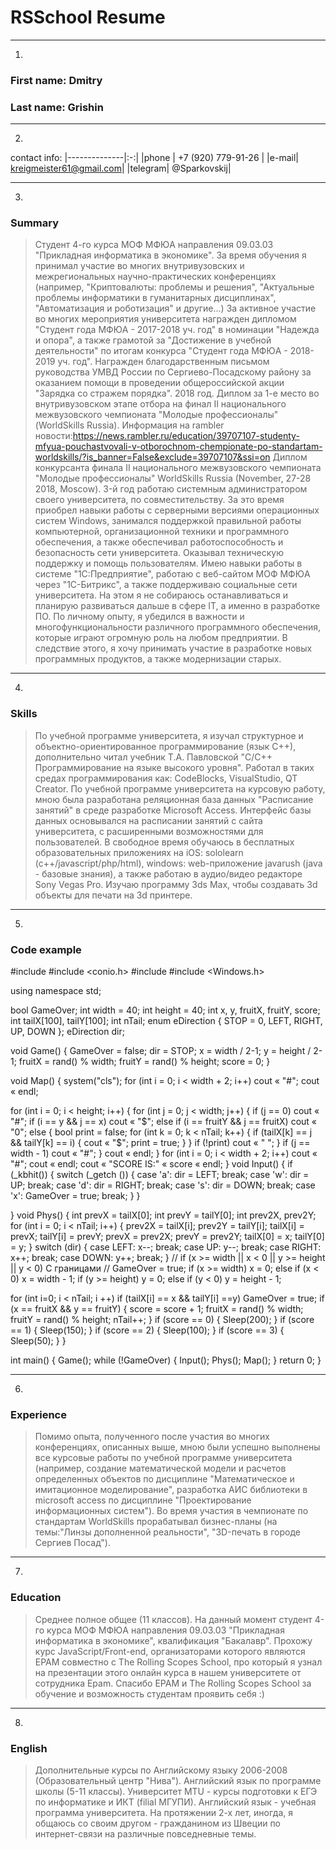 # RSSchool Resume

 ***
1.
### First name: Dmitry
### Last name: Grishin
 ***
2.
 contact info:
|--------------|:-:|
|phone | +7 (920) 779-91-26 |
|e-mail| kreigmeister61@gmail.com|
|telegram| @Sparkovskij|
 ***
3.
### Summary
> Студент 4-го курса МОФ МФЮА направления 09.03.03 "Прикладная информатика в экономике".
За время обучения я принимал участие во многих внутривузовских и межрегиональных научно-практических конференциях (например, "Криптовалюты: проблемы и решения", "Актуальные проблемы информатики в гуманитарных дисциплинах", "Автоматизация и роботизация" и другие...)
За активное участие во многих мероприятия университета награжден дипломом "Студент года МФЮА - 2017-2018 уч. год" в номинации "Надежда и опора", а также грамотой за "Достижение в учебной деятельности" по итогам конкурса "Студент года МФЮА - 2018-2019 уч. год".
Награжден благодарственным письмом руководства УМВД России по Сергиево-Посадскому району за оказанием помощи в проведении общероссийской акции "Зарядка со стражем порядка".
2018 год. Диплом за 1-е место во внутривузовском этапе отбора на финал II национального межвузовского чемпионата "Молодые профессионалы" (WorldSkills Russia). Информация на rambler новости:https://news.rambler.ru/education/39707107-studenty-mfyua-pouchastvovali-v-otborochnom-chempionate-po-standartam-worldskills/?is_banner=False&exclude=39707107&ssi=on
Диплом конкурсанта финала II национального межвузовского чемпионата "Молодые профессионалы" WorldSkills Russia (November, 27-28 2018, Moscow). 3-й год работаю системным администратором своего университета, по совместительству. За это время приобрел навыки работы с серверными версиями операционных систем Windows, занимался поддержкой правильной работы компьютерной, организационной техники и программного обеспечения, а также обеспечивал работоспособность и безопасность сети университета. Оказывал техническую поддержку и помощь пользователям. 
Имею навыки работы в системе "1С:Предприятие", работаю с веб-сайтом МОФ МФЮА через "1С-Битрикс", а также поддерживаю социальные сети университета.
На этом я не собираюсь останавливаться и планирую развиваться дальше в сфере IT, а именно в разработке ПО. По личному опыту, я убедился в важности и многофункциональности различного программного обеспечения, которые играют огромную роль на любом предприятии. В следствие этого, я хочу принимать участие в разработке новых программных продуктов, а также модернизации старых.
 ***
4.
### Skills
>По учебной программе университета, я изучал структурное и объектно-ориентированное программирование (язык С++), дополнительно читал учебник Т.А. Павловской "С/С++ Программирование на языке высокого уровня". Работал в таких средах программирования как: CodeBlocks, VisualStudio, QT Creator. 
По учебной программе университета на курсовую работу, мною была разработана реляционная база данных "Расписание занятий" в среде разработке Microsoft Access. Интерфейс базы данных основывался на расписании занятий с сайта университета, с расширенными возможностями для пользователей.
В свободное время обучаюсь в бесплатных образовательных приложениях на iOS: sololearn (c++/javascript/php/html), windows: web-приложение javarush (java - базовые знания), а также  работаю в аудио/видео редакторе Sony Vegas Pro. Изучаю программу 3ds Max, чтобы создавать 3d объекты для печати на 3d принтере.
 ***
5.
### Code example
 #include <iostream> 
#include <conio.h> 
#include <cstdlib> 
#include <Windows.h> 

using namespace std; 

bool GameOver; 
int width = 40; 
int height = 40; 
int x, y, fruitX, fruitY, score; 
int tailX[100], tailY[100]; 
int nTail; 
enum eDirection { STOP = 0, LEFT, RIGHT, UP, DOWN }; 
eDirection dir; 

void Game() { 
GameOver = false; 
dir = STOP; 
x = width / 2-1; 
y = height / 2-1; 
fruitX = rand() % width; 
fruitY = rand() % height; 
score = 0; 
} 

void Map() { 
system("cls"); 
for (int i = 0; i < width + 2; i++) 
cout « "#"; 
cout « endl; 

for (int i = 0; i < height; i++) 
{ 
for (int j = 0; j < width; j++) 
{ 
if (j == 0) 
cout « "#"; 
if (i == y && j == x) 
cout « "$"; 
else if (i == fruitY && j == fruitX) 
cout « "0"; 
else 
{ 
bool print = false; 
for (int k = 0; k < nTail; k++) 
{ 
if (tailX[k] == j && tailY[k] == i) 
{ 
cout « "$"; 
print = true; 
} 
} 
if (!print) 
cout « " "; 
} 
if (j == width - 1) 
cout « "#"; 
} 
cout « endl; 
} 
for (int i = 0; i < width + 2; i++) 
cout « "#"; 
cout « endl; 
cout « "SCORE IS:" « score « endl; 
} 
void Input() { 
if (_kbhit()) 
{ 
switch (_getch ()) 
{ 
case 'a': 
dir = LEFT; 
break; 
case 'w': 
dir = UP; 
break; 
case 'd': 
dir = RIGHT; 
break; 
case 's': 
dir = DOWN; 
break; 
case 'x': 
GameOver = true; 
break; 
} 
} 

} 
void Phys() { 
int prevX = tailX[0]; 
int prevY = tailY[0]; 
int prev2X, prev2Y; 
for (int i = 0; i < nTail; i++) 
{ 
prev2X = tailX[i]; 
prev2Y = tailY[i]; 
tailX[i] = prevX; 
tailY[i] = prevY; 
prevX = prev2X; 
prevY = prev2Y; 
tailX[0] = x; 
tailY[0] = y; 
} 
switch (dir) 
{ 
case LEFT: 
x--; 
break; 
case UP: 
y--; 
break; 
case RIGHT: 
x++; 
break; 
case DOWN: 
y++; 
break; 
} 
// if (x >= width || x < 0 || y >= height || y < 0) С границами 
// GameOver = true; 
if (x >= width) x = 0; 
else if (x < 0) x = width - 1; 
if (y >= height) y = 0; 
else if (y < 0) y = height - 1; 

for (int i=0; i < nTail; i ++)
if (tailX[i] == x && tailY[i] ==y)
GameOver = true; 
if (x == fruitX && y == fruitY) 
{ 
score = score + 1; 
fruitX = rand() % width; 
fruitY = rand() % height; 
nTail++; 
} 
if (score == 0) 
{ 
Sleep(200); 
} 
if (score == 1) 
{ 
Sleep(150); 
} 
if (score == 2) 
{ 
Sleep(100); 
} 
if (score == 3) 
{ 
Sleep(50); 
} 
} 

int main() { 
Game(); 
while (!GameOver) 
{ 
Input(); 
Phys(); 
Map(); 
} 
return 0; 
}
 ***
6.
### Experience
>Помимо опыта, полученного после участия во многих конференциях, описанных выше, мною были успешно выполнены все курсовые работы по учебной программе университета (например, создание математической модели и расчетов определенных объектов по дисциплине "Математическое и имитационное моделирование", разработка АИС библиотеки в microsoft access по дисциплине "Проектирование информационных систем").
Во время участия в чемпионате по стандартам WorldSkills прорабатывал бизнес-планы (на темы:"Линзы дополненной реальности", "3D-печать в городе Сергиев Посад").
 ***
7.
### Education
>Среднее полное общее (11 классов). На данный момент студент 4-го курса МОФ МФЮА направления 09.03.03 "Прикладная информатика в экономике", квалификация "Бакалавр". Прохожу курс JavaScript/Front-end, организаторами которого являются ЕРАМ совместно с The Rolling Scopes School, про который я узнал на презентации этого онлайн курса в нашем университете от сотрудника Epam.
Спасибо EPAM и The Rolling Scopes School за обучение и возможность студентам проявить себя :)
 ***
8.
### English
>Дополнительные курсы по Английскому языку 2006-2008 (Образовательный центр "Нива"). Английский язык по программе школы (5-11 классы). Университет MTU - курсы подготовки к ЕГЭ по информатике и ИКТ (filial МГУПИ). Английский язык - учебная программа университета. На протяжении 2-х лет, иногда, я общаюсь со своим другом - гражданином из Швеции по интернет-связи на различные повседневные темы.
